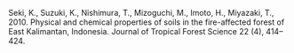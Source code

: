 Seki, K., Suzuki, K., Nishimura, T., Mizoguchi, M., Imoto, H., Miyazaki, T., 2010. Physical and chemical properties of soils in the fire-affected forest of East Kalimantan, Indonesia. Journal of Tropical Forest Science 22 (4), 414–424.
